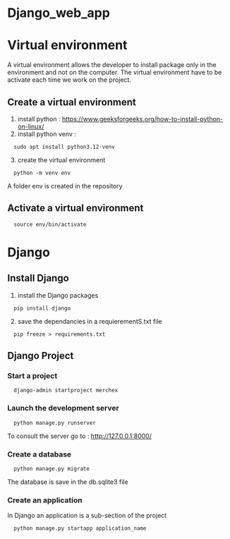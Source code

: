 # Django_web_app

# Virtual environment 
A virtual environment allows the developer to install package only in the environment and not on the computer. The virtual environment have to be activate each time we work on the project.

## Create a virtual environment
1. install python : https://www.geeksforgeeks.org/how-to-install-python-on-linux/
2. install python venv :
```
  sudo apt install python3.12-venv
```
3. create the virtual environment
```
  python -m venv env
```
A folder env is created in the repository

## Activate a virtual environment 
```
  source env/bin/activate
```

# Django
## Install Django
1. install the Django packages
```
  pip install django
```
2. save the dependancies in a requierementS.txt file
```
  pip freeze > requirements.txt
```

## Django Project
### Start a project
```
  django-admin startproject merchex
```

### Launch the development server
```
  python manage.py runserver
```
To consult the server go to : http://127.0.0.1:8000/

### Create a database 
```
  python manage.py migrate
```
The database is save in the db.sqlite3 file

### Create an application
In Django an application is a sub-section of the project
```
  python manage.py startapp application_name
```


